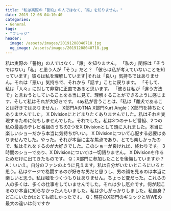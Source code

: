 ```yaml
---
title: "私は実際の「誓約」の人ではなく、「誰」を知りません。"
date: 2019-12-08 04:10:40
categories:
- General
tags:
- "フレッジ"
header:
  image: /assets/images/20191208040718.jpg
  og_image: /assets/images/20191208040718.jpg
---
```


私は実際の「誓約」の人ではなく、「誰」を知りません。 「私の」関係は「そうではない」「私」と思う人が「そう」だと？ 「彼らは私が考えていないことを知っています」彼らは私を理解しています‖それは「良い」気持ちではありません。それは「悪い」気持ちで、それから「話す」ことに戻ります。 「そして、私は「人々」に対して非常に正直であると思います。 「彼らは私が「違う方法で」と言おうとしていることを本当に見て、理解することができるように感じます、そして私はそれが大好きです。 say私が言うことは、「私は「雌犬であることは好きではありません」。 X部門AのTNA X部門Kurt Angle：X部門を持ちたくありませんでした。 X Divisionにとどまりたくありませんでした。私はそれを実現するために何もしませんでした。それでした。私は3つのテレビ番組、2つの私の最高のテレビ番組のうちの2つをX Divisionとして頭に入れました。本当に楽しいショーだから本当に気持ちがいい。 X Divisionについて心配する必要はありませんでした。やった。それが本当に主な焦点であり、とても楽しかったので、私はそれをするのが大好きでした。このショーが良ければ、終わりです。 3時間のショーであり、X Divisionについては一切語りません。 X Divisionを作るためだけに出てきたものです。 Q：X部門に参加したことを後悔していますか？ A：いいえ。自分のファンのように見えます。私は自分がいたいところにいると思う。私はケージで格闘するのが好きな男だと思うし、男の顔を見るのは本当に楽しいと思う。私は嘘をつくつもりはありません。ちょっと変だった。これらの人の多くは、多くの仕事をしていませんでした。それは少し厄介です。何が起こるのか本当に知らなかった人もいました。私は少しがっかりしました。私自身？どこにいたかはとても嬉しかったです。 Q：現在のX部門のギミックとWWEの最大の違いは何ですか
